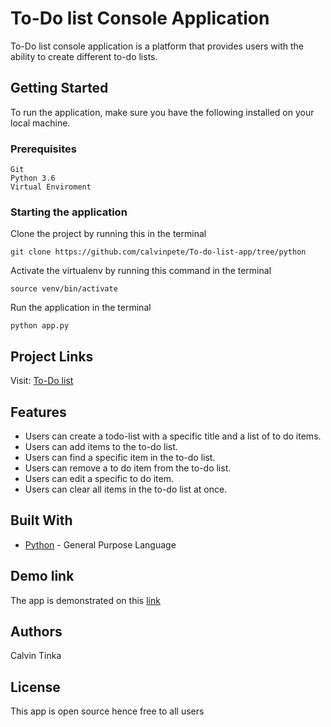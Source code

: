 # To-Do list Console Application

To-Do list console application is a platform that provides users with the ability to create different to-do lists.

## Getting Started

To run the application, make sure you have the following installed on your local machine.

### Prerequisites

```
Git
Python 3.6
Virtual Enviroment
```

### Starting the application

Clone the project by running this in the terminal

```
git clone https://github.com/calvinpete/To-do-list-app/tree/python
```

Activate the virtualenv by running this command in the terminal

```
source venv/bin/activate
```

Run the application in the terminal

```
python app.py
```

## Project Links

Visit: [To-Do list](https://github.com/calvinpete/To-do-list-app/tree/datastructures)

## Features

* Users can create a todo-list with a specific title and a list of to do items.
* Users can add items to the to-do list.
* Users can find a specific item in the to-do list.
* Users can remove a to do item from the to-do list.
* Users can edit a specific to do item.
* Users can clear all items in the to-do list at once.

## Built With

* [Python](https://www.python.org/) - General Purpose Language

## Demo link

The app is demonstrated on this [link](https://repl.it/@CalvinPete/Data-structres)


## Authors

Calvin Tinka

## License
This app is open source hence free to all users
